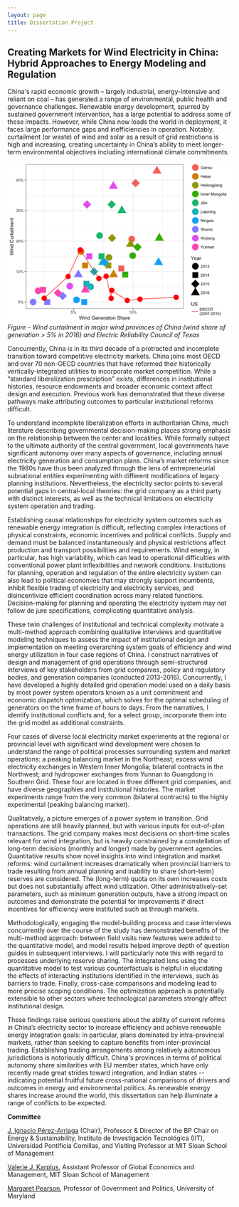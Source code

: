 ```yaml
---
layout: page
title: Dissertation Project
---
```


## Creating Markets for Wind Electricity in China: Hybrid Approaches to Energy Modeling and Regulation ##

China's rapid economic growth – largely industrial, energy-intensive and reliant on coal – has generated a range of environmental, public health and governance challenges. Renewable energy development, spurred by sustained government intervention, has a large potential to address some of these impacts. However, while China now leads the world in deployment, it faces large performance gaps and inefficiencies in operation. Notably, curtailment (or waste) of wind and solar as a result of grid restrictions is high and increasing, creating uncertainty in China’s ability to meet longer-term environmental objectives including international climate commitments.

![Curtailment in China, Texas](img/curt-2013-2016-windshare-ercot-rev.png) _Figure - Wind curtailment in major wind provinces of China (wind share of generation > 5% in 2016) and Electric Reliability Council of Texas_

Concurrently, China is in its third decade of a protracted and incomplete transition toward competitive electricity markets. China joins most OECD and over 70 non-OECD countries that have reformed their historically vertically-integrated utilities to incorporate market competition. While a “standard liberalization prescription” exists, differences in institutional histories, resource endowments and broader economic context affect design and execution. Previous work has demonstrated that these diverse pathways make attributing outcomes to particular institutional reforms difficult.

To understand incomplete liberalization efforts in authoritarian China, much literature describing governmental decision-making places strong emphasis on the relationship between the center and localities. While formally subject to the ultimate authority of the central government, local governments have significant autonomy over many aspects of governance, including annual electricity generation and consumption plans. China’s market reforms since the 1980s have thus been analyzed through the lens of entrepreneurial subnational entities experimenting with different modifications of legacy planning institutions. Nevertheless, the electricity sector points to several potential gaps in central-local theories: the grid company as a third party with distinct interests, as well as the technical limitations on electricity system operation and trading.

Establishing causal relationships for electricity system outcomes such as renewable energy integration is difficult, reflecting complex interactions of physical constraints, economic incentives and political conflicts. Supply and demand must be balanced instantaneously and physical restrictions affect production and transport possibilities and requirements. Wind energy, in particular, has high variability, which can lead to operational difficulties with conventional power plant inflexibilities and network conditions. Institutions for planning, operation and regulation of the entire electricity system can also lead to political economies that may strongly support incumbents, inhibit flexible trading of electricity and electricity services, and disincentivize efficient coordination across many related functions. Decision-making for planning and operating the electricity system may not follow de jure specifications, complicating quantitative analysis.

These twin challenges of institutional and technical complexity motivate a multi-method approach combining qualitative interviews and quantitative modeling techniques to assess the impact of institutional design and implementation on meeting overarching system goals of efficiency and wind energy utilization in four case regions of China. I construct narratives of design and management of grid operations through semi-structured interviews of key stakeholders from grid companies, policy and regulatory bodies, and generation companies (conducted 2013-2016). Concurrently, I have developed a highly detailed grid operation model used on a daily basis by most power system operators known as a unit commitment and economic dispatch optimization, which solves for the optimal scheduling of generators on the time frame of hours to days. From the narratives, I identify institutional conflicts and, for a select group, incorporate them into the grid model as additional constraints.

Four cases of diverse local electricity market experiments at the regional or provincial level with significant wind development were chosen to understand the range of political processes surrounding system and market operations: a peaking balancing market in the Northeast; excess wind electricity exchanges in Western Inner Mongolia; bilateral contracts in the Northwest; and hydropower exchanges from Yunnan to Guangdong in Southern Grid. These four are located in three different grid companies, and have diverse geographies and institutional histories. The market experiments range from the very common (bilateral contracts) to the highly experimental (peaking balancing market).

Qualitatively, a picture emerges of a power system in transition. Grid operations are still heavily planned, but with various inputs for out-of-plan transactions. The grid company makes most decisions on short-time scales relevant for wind integration, but is heavily constrained by a constellation of long-term decisions (monthly and longer) made by government agencies. Quantitative results show novel insights into wind integration and market reforms: wind curtailment increases dramatically when provincial barriers to trade resulting from annual planning and inability to share (short-term) reserves are considered. The (long-term) quota on its own increases costs but does not substantially affect wind utilization. Other administratively-set parameters, such as minimum generation outputs, have a strong impact on outcomes and demonstrate the potential for improvements if direct incentives for efficiency were instituted such as through markets.

Methodologically, engaging the model-building process and case interviews concurrently over the course of the study has demonstrated benefits of the multi-method approach: between field visits new features were added to the quantitative model, and model results helped improve depth of question guides in subsequent interviews. I will particularly note this with regard to processes underlying reserve sharing. The integrated lens using the quantitative model to test various counterfactuals is helpful in elucidating the effects of interacting institutions identified in the interviews, such as barriers to trade. Finally, cross-case comparisons and modeling lead to more precise scoping conditions. The optimization approach is potentially extensible to other sectors where technological parameters strongly affect institutional design.

These findings raise serious questions about the ability of current reforms in China’s electricity sector to increase efficiency and achieve renewable energy integration goals: in particular, plans dominated by intra-provincial markets, rather than seeking to capture benefits from inter-provincial trading. Establishing trading arrangements among relatively autonomous jurisdictions is notoriously difficult. China's provinces in terms of political autonomy share similarities with EU member states, which have only recently made great strides toward integration, and Indian states -- indicating potential fruitful future cross-national comparisons of drivers and outcomes in energy and environmental politics. As renewable energy shares increase around the world, this dissertation can help illuminate a range of conflicts to be expected.

**Committee**

[J. Ignacio Pérez-Arriaga](http://www.iit.upcomillas.es/people/ignacio) (Chair), Professor & Director of the BP Chair on Energy & Sustainability, Instituto de Investigación Tecnológica (IIT), Universidad Pontificia Comillas, and Visiting Professor at MIT Sloan School of Management

[Valerie J. Karplus](http://mitsloan.mit.edu/faculty-and-research/faculty-directory/detail/?id=29608), Assistant Professor of Global Economics and Management, MIT Sloan School of Management

[Margaret Pearson](https://gvpt.umd.edu/facultyprofile/Pearson/Margaret), Professor of Government and Politics, University of Maryland
